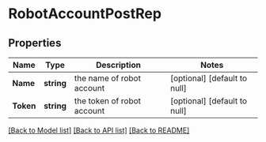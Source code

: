 # RobotAccountPostRep

## Properties
Name | Type | Description | Notes
------------ | ------------- | ------------- | -------------
**Name** | **string** | the name of robot account | [optional] [default to null]
**Token** | **string** | the token of robot account | [optional] [default to null]

[[Back to Model list]](../README.md#documentation-for-models) [[Back to API list]](../README.md#documentation-for-api-endpoints) [[Back to README]](../README.md)


